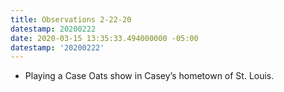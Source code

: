 ```yaml
---
title: Observations 2-22-20
datestamp: 20200222
date: 2020-03-15 13:35:33.494000000 -05:00
datestamp: '20200222'
---
```


- Playing a Case Oats show in Casey’s hometown of St. Louis.

